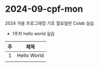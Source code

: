 # 2024-09-cpf-mon
2024 가을 프로그래밍 기초 월요일반 Colab 실습

* 1주차 hello world 실습
  
| 주 | 제목 |
|:----:|:----:|
| 1 | Hello World |
|  |  |

